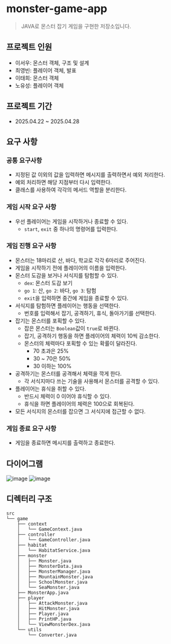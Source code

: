 # monster-game-app

> JAVA로 몬스터 잡기 게임을 구현한 저장소입니다.

## 프로젝트 인원

- 이서우: 몬스터 객체, 구조 및 설계
- 최영빈: 플레이어 객체, 발표
- 이태희: 몬스터 객체
- 노유성: 플레이어 객체

## 프로젝트 기간

- 2025.04.22 ~ 2025.04.28

## 요구 사항

### 공통 요구사항

- 지정된 값 이외의 값을 입력하면 메시지를 출력하면서 예외 처리한다.
- 예외 처리하면 해당 지점부터 다시 입력한다.
- 클래스를 사용하여 각각의 메서드 역할을 분리한다.

### 게임 시작 요구 사항

- 우선 플레이어는 게임을 시작하거나 종료할 수 있다.
  - `start`, `exit` 중 하나의 명령어를 입력한다.

### 게임 진행 요구 사항

- 몬스터는 18마리로 산, 바다, 학교로 각각 6마리로 주어진다.
- 게임을 시작하기 전에 플레이어의 이름을 입력한다.
- 몬스터 도감을 보거나 서식지를 탐험할 수 있다.
  - `dex`: 몬스터 도감 보기
  - `go 1`: 산, `go 2`: 바다, `go 3`: 탐험
  - `exit`을 입력하면 중간에 게임을 종료할 수 있다.
- 서식지를 탐험하면 플레이어는 행동을 선택한다.
  - 번호를 입력해서 잡기, 공격하기, 휴식, 돌아가기를 선택한다.
- 잡기는 몬스터를 포획할 수 있다.
  - 잡은 몬스터는 `Boolean`값이 `true`로 바뀐다.
  - 잡기, 공격하기 행동을 하면 플레이어의 체력이 10씩 감소한다.
  - 몬스터의 체력마다 포획할 수 있는 확률이 달라진다.
    - 70 초과은 25%
    - 30 ~ 70은 50%
    - 30 이하는 100%
- 공격하기는 몬스터를 공격해서 체력을 깍게 한다.
  - 각 서식지마다 쓰는 기술을 사용해서 몬스터를 공격할 수 있다.
- 플레이어는 휴식을 취할 수 있다.
  - 반드시 체력이 0 이어야 휴식할 수 있다.
  - 휴식을 하면 플레이어의 체력은 100으로 회복된다.
- 모든 서식지의 몬스터를 잡으면 그 서식지에 접근할 수 없다.

### 게임 종료 요구 사항

- 게임을 종료하면 메시지를 출력하고 종료한다.

## 다이어그램

![image](https://github.com/user-attachments/assets/a96840de-4045-47c7-8b1c-ae6805d6452f)
![image](https://github.com/user-attachments/assets/2df5c7b0-fe61-4dc1-ac26-bb0831bee41a)

## 디렉터리 구조
```
src
└── game
    ├── context
    │   └── GameContext.java
    ├── controller
    │   └── GameController.java
    ├── habitat
    │   └── HabitatService.java
    ├── monster
    │   ├── Monster.java
    │   ├── MonsterData.java
    │   ├── MonsterManager.java
    │   ├── MountainMonster.java
    │   ├── SchoolMonster.java
    │   └── SeaMonster.java
    ├── MonsterApp.java
    ├── player
    │   ├── AttackMonster.java
    │   ├── HitMonster.java
    │   ├── Player.java
    │   ├── PrintHP.java
    │   └── ViewMonsterDex.java
    └── utils
        └── Converter.java
```

